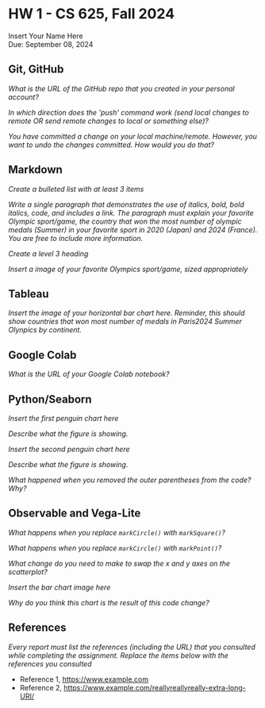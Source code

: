 # HW 1 - CS 625, Fall 2024

Insert Your Name Here  
Due: September 08, 2024

## Git, GitHub

*What is the URL of the GitHub repo that you created in your personal account?*
   
*In which direction does the 'push' command work (send local changes to remote OR send remote changes to local or something else)?*
   
*You have committed a change on your local machine/remote. However, you want to undo the changes committed. How would you do that?*

## Markdown

*Create a bulleted list with at least 3 items*

*Write a single paragraph that demonstrates the use of italics, bold, bold italics, code, and includes a link. The paragraph must explain your favorite Olympic sport/game, the country that won the most number of olympic medals (Summer) in your favorite sport in 2020 (Japan) and 2024 (France). You are free to include more information.*

*Create a level 3 heading*

*Insert a image of your favorite Olympics sport/game, sized appropriately*

## Tableau

*Insert the image of your horizontal bar chart here. Reminder, this should show countries that won most number of medals in Paris2024 Summer Olynpics by continent.*

## Google Colab

*What is the URL of your Google Colab notebook?*

## Python/Seaborn

*Insert the first penguin chart here*

*Describe what the figure is showing.*

*Insert the second penguin chart here*

*Describe what the figure is showing.*

*What happened when you removed the outer parentheses from the code? Why?*

## Observable and Vega-Lite

*What happens when you replace `markCircle()` with `markSquare()`?*

*What happens when you replace `markCircle()` with `markPoint()`?*

*What change do you need to make to swap the x and y axes on the scatterplot?*

*Insert the bar chart image here*

*Why do you think this chart is the result of this code change?*

## References

*Every report must list the references (including the URL) that you consulted while completing the assignment. Replace the items below with the references you consulted*

* Reference 1, <https://www.example.com>
* Reference 2, <https://www.example.com/reallyreallyreally-extra-long-URI/>
